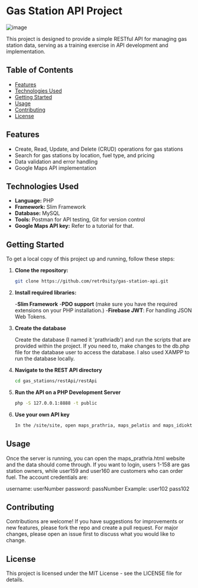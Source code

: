 # Gas Station API Project

![image](https://github.com/user-attachments/assets/56763ada-9032-4446-a4b0-6f5822166281)

This project is designed to provide a simple RESTful API for managing gas station data, serving as a training exercise in API development and implementation.

## Table of Contents

- [Features](#features)
- [Technologies Used](#technologies-used)
- [Getting Started](#getting-started)
- [Usage](#usage)
- [Contributing](#contributing)
- [License](#license)

## Features

- Create, Read, Update, and Delete (CRUD) operations for gas stations
- Search for gas stations by location, fuel type, and pricing
- Data validation and error handling
- Google Maps API implementation

## Technologies Used

- **Language:** PHP
- **Framework:** Slim Framework
- **Database:** MySQL
- **Tools:** Postman for API testing, Git for version control
- **Google Maps API key:** Refer to a tutorial for that.

## Getting Started

To get a local copy of this project up and running, follow these steps:

1. **Clone the repository:**
   ```bash
   git clone https://github.com/retr0sity/gas-station-api.git

2. **Install required libraries:**

   -**Slim Framework**
   -**PDO support** (make sure you have the required extensions on your PHP installation.)
   -**Firebase JWT**: For handling JSON Web Tokens.

3. **Create the database**

   Create the database (I named it 'prathriadb') and run the scripts that are provided within the project. If you need to, make changes to the db.php file for the database user to access the database.
   I also used XAMPP to run the database locally.

4. **Navigate to the REST API directory**
   ```bash
   cd gas_stations/restApi/restApi

5. **Run the API on a PHP Development Server**
   ```bash
   php -S 127.0.0.1:8888 -t public

6. **Use your own API key**
   ```bash
   In the /site/site, open maps_prathria, maps_pelatis and maps_idioktitis files and paste your API key in the (yourkey) section.

## Usage

Once the server is running, you can open the maps_prathria.html website and the data should come through. If you want to login, users 1-158 are gas station owners, while user159 and user160 are customers who can order fuel.
The account credentials are:

username: userNumber password: passNumber
Example:
user102
pass102

## Contributing

Contributions are welcome! If you have suggestions for improvements or new features, please fork the repo and create a pull request. For major changes, please open an issue first to discuss what you would like to change.

## License

This project is licensed under the MIT License - see the LICENSE file for details.
